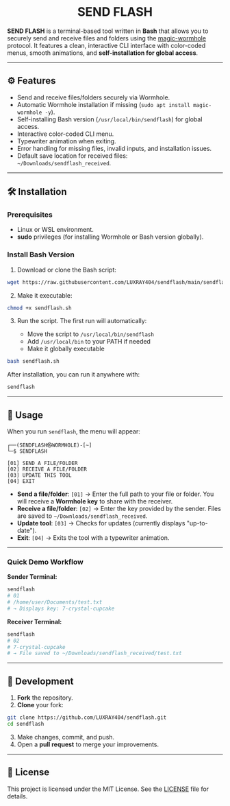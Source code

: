 <h1 align="center">SEND FLASH</h1>

**SEND FLASH** is a terminal-based tool written in **Bash** that allows you to securely send and receive files and folders using the [magic-wormhole](https://github.com/warner/magic-wormhole) protocol. It features a clean, interactive CLI interface with color-coded menus, smooth animations, and **self-installation for global access**.

---

## ⚙️ Features

* Send and receive files/folders securely via Wormhole.
* Automatic Wormhole installation if missing (`sudo apt install magic-wormhole -y`).
* Self-installing Bash version (`/usr/local/bin/sendflash`) for global access.
* Interactive color-coded CLI menu.
* Typewriter animation when exiting.
* Error handling for missing files, invalid inputs, and installation issues.
* Default save location for received files: `~/Downloads/sendflash_received`.

---

## 🛠️ Installation

### Prerequisites

* Linux or WSL environment.
* **sudo** privileges (for installing Wormhole or Bash version globally).

### Install Bash Version

1. Download or clone the Bash script:

```bash
wget https://raw.githubusercontent.com/LUXRAY404/sendflash/main/sendflash.sh
````

2. Make it executable:

```bash
chmod +x sendflash.sh
```

3. Run the script. The first run will automatically:

   * Move the script to `/usr/local/bin/sendflash`
   * Add `/usr/local/bin` to your PATH if needed
   * Make it globally executable

```bash
bash sendflash.sh
```

After installation, you can run it anywhere with:

```bash
sendflash
```

---

## 📂 Usage

When you run `sendflash`, the menu will appear:

```
┌──(SENDFLASH㉿WORMHOLE)-[~]
└─$ SENDFLASH

[01] SEND A FILE/FOLDER
[02] RECEIVE A FILE/FOLDER
[03] UPDATE THIS TOOL
[04] EXIT
```

* **Send a file/folder**: `[01]` → Enter the full path to your file or folder. You will receive a **Wormhole key** to share with the receiver.
* **Receive a file/folder**: `[02]` → Enter the key provided by the sender. Files are saved to `~/Downloads/sendflash_received`.
* **Update tool**: `[03]` → Checks for updates (currently displays "up-to-date").
* **Exit**: `[04]` → Exits the tool with a typewriter animation.

---

### Quick Demo Workflow

**Sender Terminal:**

```bash
sendflash
# 01
# /home/user/Documents/test.txt
# → Displays key: 7-crystal-cupcake
```

**Receiver Terminal:**

```bash
sendflash
# 02
# 7-crystal-cupcake
# → File saved to ~/Downloads/sendflash_received/test.txt
```

---

## 🧪 Development

1. **Fork** the repository.
2. **Clone** your fork:

```bash
git clone https://github.com/LUXRAY404/sendflash.git
cd sendflash
```

3. Make changes, commit, and push.
4. Open a **pull request** to merge your improvements.

---

## 📄 License

This project is licensed under the MIT License. See the [LICENSE](LICENSE) file for details.


